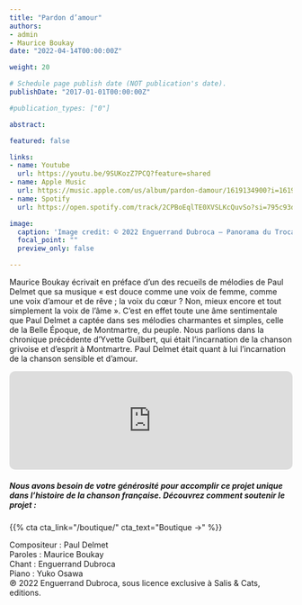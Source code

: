 ```yaml
---
title: "Pardon d’amour"
authors:
- admin
- Maurice Boukay
date: "2022-04-14T00:00:00Z"

weight: 20

# Schedule page publish date (NOT publication's date).
publishDate: "2017-01-01T00:00:00Z"

#publication_types: ["0"]

abstract: 

featured: false

links:
- name: Youtube
  url: https://youtu.be/9SUKozZ7PCQ?feature=shared
- name: Apple Music
  url: https://music.apple.com/us/album/pardon-damour/1619134900?i=1619135290
- name: Spotify
  url: https://open.spotify.com/track/2CPBoEqlTE0XVSLKcQuvSo?si=795c93d195f84c8c

image:
  caption: 'Image credit: © 2022 Enguerrand Dubroca – Panorama du Trocadéro, éditions C.M. / Collection E. Dubroca'
  focal_point: ""
  preview_only: false

---
```


Maurice Boukay écrivait en préface d’un des recueils de mélodies de Paul Delmet que sa musique « est douce comme une voix de femme, comme une voix d’amour et de rêve ; la voix du cœur ? Non, mieux encore et tout simplement la voix de l’âme ». C’est en effet toute une âme sentimentale que Paul Delmet a captée dans ses mélodies charmantes et simples, celle de la Belle Époque, de Montmartre, du peuple. Nous parlions dans la chronique précédente d’Yvette Guilbert, qui était l’incarnation de la chanson grivoise et d’esprit à Montmartre. Paul Delmet était quant à lui l’incarnation de la chanson sensible et d’amour.


<iframe allow="autoplay *; encrypted-media *; fullscreen *; clipboard-write" frameborder="0" height="175" style="width:100%;max-width:720px;overflow:hidden;border-radius:10px;" sandbox="allow-forms allow-popups allow-same-origin allow-scripts allow-storage-access-by-user-activation allow-top-navigation-by-user-activation" src="https://embed.music.apple.com/us/album/pardon-damour/1619134900?i=1619135290"></iframe>

##### Nous avons besoin de votre générosité pour accomplir ce projet unique dans l’histoire de la chanson française. Découvrez comment soutenir le projet :
{{% cta cta_link="/boutique/" cta_text="Boutique →" %}}

<p>Compositeur : Paul Delmet <br>
Paroles : Maurice Boukay<br>
Chant : Enguerrand Dubroca<br>
Piano : Yuko Osawa<br>
℗ 2022 Enguerrand Dubroca, sous licence exclusive à Salis & Cats, editions.</p>


